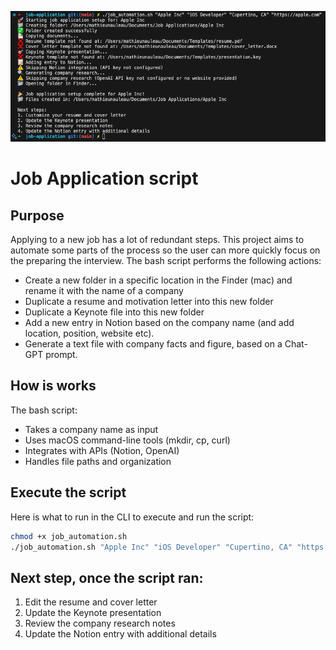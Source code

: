 ![Example](example.png)

# Job Application script

## Purpose
Applying to a new job has a lot of redundant steps. This project aims to automate some parts of the process so the user can more quickly focus on the preparing the interview.
The bash script performs the following actions:
- Create a new folder in a specific location in the Finder (mac) and rename it with the name of a company
- Duplicate a resume and motivation letter into this new folder
- Duplicate a Keynote file into this new folder
- Add a new entry in Notion based on the company name (and add location, position, website etc).
- Generate a text file with company facts and figure, based on a Chat-GPT prompt.

## How is works
The bash script:
- Takes a company name as input
- Uses macOS command-line tools (mkdir, cp, curl)
- Integrates with APIs (Notion, OpenAI)
- Handles file paths and organization

## Execute the script
Here is what to run in the CLI to execute and run the script:

```bash 
chmod +x job_automation.sh
./job_automation.sh "Apple Inc" "iOS Developer" "Cupertino, CA" "https://apple.com"
```

## Next step, once the script ran:
1. Edit the resume and cover letter 
2. Update the Keynote presentation
3. Review the company research notes
4. Update the Notion entry with additional details